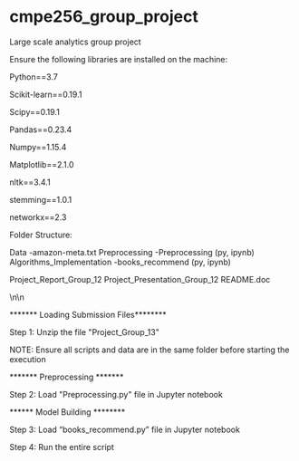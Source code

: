 # cmpe256_group_project
Large scale analytics group project


Ensure the following libraries are installed on the machine:

Python==3.7

Scikit-learn==0.19.1

Scipy==0.19.1

Pandas==0.23.4

Numpy==1.15.4

Matplotlib==2.1.0

nltk==3.4.1

stemming==1.0.1

networkx==2.3



Folder Structure:

Data
  -amazon-meta.txt
Preprocessing
	-Preprocessing (py, ipynb)
Algorithms_Implementation
  -books_recommend (py, ipynb)
  
Project_Report_Group_12
Project_Presentation_Group_12
README.doc

\n\n

******* Loading Submission Files********

Step 1: Unzip the file "Project_Group_13"

NOTE: Ensure all scripts and data are in the same folder before starting the execution



******* Preprocessing *******

Step 2: Load "Preprocessing.py" file in Jupyter notebook



****** Model Building ********

Step 3: Load “books_recommend.py” file in Jupyter notebook

Step 4: Run the entire script



